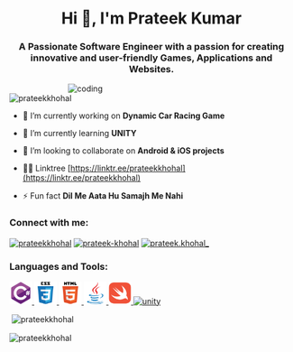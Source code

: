 <h1 align="center">Hi 👋, I'm Prateek Kumar</h1>
<h3 align="center">A Passionate Software Engineer with a passion for creating innovative and user-friendly Games, Applications and Websites.</h3>
<img align="right" alt="coding" width="400" src="https://images.squarespace-cdn.com/content/v1/5769fc401b631bab1addb2ab/1541580611624-TE64QGKRJG8SWAIUS7NS/coding-freak.gif" >

<p align="left"> <img src="https://komarev.com/ghpvc/?username=prateekkhohal&label=Profile%20views&color=0e75b6&style=flat" alt="prateekkhohal" /> </p>

- 🔭 I’m currently working on **Dynamic Car Racing Game**

- 🌱 I’m currently learning **UNITY**

- 👯 I’m looking to collaborate on **Android & iOS projects**

- 👨‍💻 Linktree [https://linktr.ee/prateekkhohal](https://linktr.ee/prateekkhohal)

- ⚡ Fun fact **Dil Me Aata Hu Samajh Me Nahi**

<h3 align="left">Connect with me:</h3>
<p align="left">
<a href="https://twitter.com/prateekkhohal" target="_blank"><img align="center" src="https://raw.githubusercontent.com/rahuldkjain/github-profile-readme-generator/master/src/images/icons/Social/twitter.svg" alt="prateekkhohal" height="30" width="40" /></a>
<a href="https://linkedin.com/in/prateek-khohal" target="_blank"><img align="center" src="https://raw.githubusercontent.com/rahuldkjain/github-profile-readme-generator/master/src/images/icons/Social/linked-in-alt.svg" alt="prateek-khohal" height="30" width="40" /></a>
<a href="https://instagram.com/prateek.khohal_" target="_blank"><img align="center" src="https://raw.githubusercontent.com/rahuldkjain/github-profile-readme-generator/master/src/images/icons/Social/instagram.svg" alt="prateek.khohal_" height="30" width="40" /></a>
</p>

<h3 align="left">Languages and Tools:</h3>
<p align="left"> <a href="https://www.w3schools.com/cs/" target="_blank" rel="noreferrer"> <img src="https://raw.githubusercontent.com/devicons/devicon/master/icons/csharp/csharp-original.svg" alt="csharp" width="40" height="40"/> </a> <a href="https://www.w3schools.com/css/" target="_blank" rel="noreferrer"> <img src="https://raw.githubusercontent.com/devicons/devicon/master/icons/css3/css3-original-wordmark.svg" alt="css3" width="40" height="40"/> </a> <a href="https://www.w3.org/html/" target="_blank" rel="noreferrer"> <img src="https://raw.githubusercontent.com/devicons/devicon/master/icons/html5/html5-original-wordmark.svg" alt="html5" width="40" height="40"/> </a> <a href="https://www.java.com" target="_blank" rel="noreferrer"> <img src="https://raw.githubusercontent.com/devicons/devicon/master/icons/java/java-original.svg" alt="java" width="40" height="40"/> </a> <a href="https://developer.apple.com/swift/" target="_blank" rel="noreferrer"> <img src="https://raw.githubusercontent.com/devicons/devicon/master/icons/swift/swift-original.svg" alt="swift" width="40" height="40"/> </a> <a href="https://unity.com/" target="_blank" rel="noreferrer"> <img src="https://www.vectorlogo.zone/logos/unity3d/unity3d-icon.svg" alt="unity" width="40" height="40"/> </a> </p>

<p>&nbsp;<img align="center" src="https://github-readme-stats.vercel.app/api?username=prateekkhohal&show_icons=true&locale=en" alt="prateekkhohal" /></p>

<p><img align="center" src="https://github-readme-streak-stats.herokuapp.com/?user=prateekkhohal&" alt="prateekkhohal" /></p>
